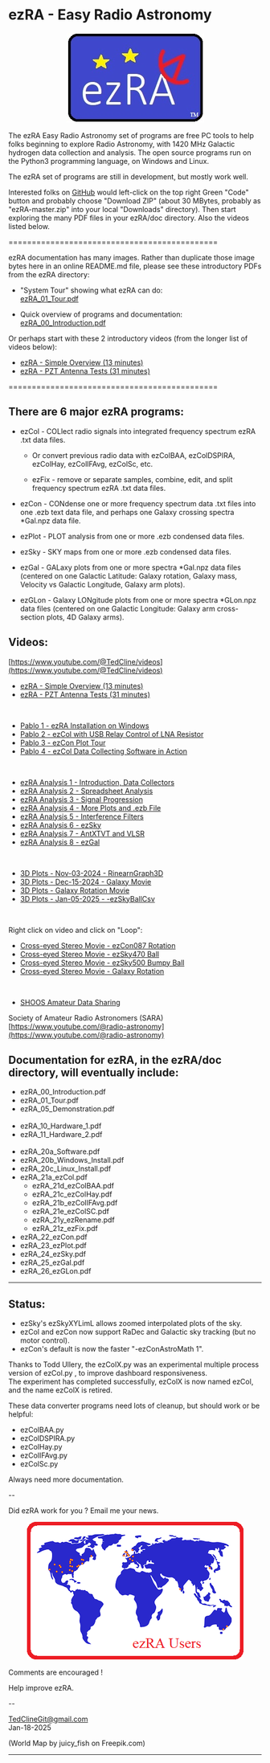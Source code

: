 # ezRA - Easy Radio Astronomy

<p align="center">
  <img src="/ezRA/doc/ezRA_logo.jpg?raw=true" alt="ezRA_logo"/>
</p>

The ezRA Easy Radio Astronomy set of programs are free PC tools to help folks beginning to explore Radio Astronomy, with 
1420 MHz Galactic hydrogen data collection and analysis.
The open source programs run on the Python3 programming language, on Windows and Linux.

The ezRA set of programs are still in development, but mostly work well.

Interested folks on [GitHub](https://github.com/tedcline/ezRA)
would left-click on the top right Green "Code" button and probably choose "Download ZIP"
(about 30 MBytes, probably as "ezRA-master.zip" into your local "Downloads" directory).
Then start exploring the many PDF files in your  ezRA/doc  directory.
Also the videos listed below.

=============================================

ezRA documentation has many images.
Rather than duplicate those image bytes here in an online README.md file,
please see these introductory PDFs from the ezRA directory:

* "System Tour" showing what ezRA can do:<br>
[ezRA_01_Tour.pdf](https://github.com/tedcline/ezRA/blob/master/ezRA/doc/ezRA_01_Tour.pdf)<br>

* Quick overview of programs and documentation:<br>
[ezRA_00_Introduction.pdf](https://github.com/tedcline/ezRA/blob/master/ezRA/doc/ezRA_00_Introduction.pdf)<br>

Or perhaps start with these 2 introductory videos (from the longer list of videos below):

* [ezRA - Simple Overview (13 minutes)](https://youtu.be/kHgwEbWKhzs)<br>
* [ezRA - PZT Antenna Tests (31 minutes)](https://youtu.be/VZrd2-VFiPE)

=============================================

## There are 6 major ezRA programs:

* ezCol - COLlect radio signals into integrated frequency spectrum ezRA .txt data files.

  * Or convert previous radio data with ezColBAA, ezColDSPIRA, ezColHay, ezColIFAvg, ezColSc, etc.

  * ezFix - remove or separate samples, combine, edit, and split frequency spectrum ezRA .txt data files.

* ezCon - CONdense one or more frequency spectrum data .txt files into one .ezb text data file, and perhaps one Galaxy crossing spectra *Gal.npz data file.

* ezPlot - PLOT analysis from one or more .ezb condensed data files.

* ezSky - SKY maps from one or more .ezb condensed data files.

* ezGal - GALaxy plots from one or more spectra *Gal.npz data files (centered on one Galactic Latitude: Galaxy rotation, Galaxy mass,
Velocity vs Galactic Longitude, Galaxy arm plots).

* ezGLon - Galaxy LONgitude plots from one or more spectra *GLon.npz data files (centered on one Galactic Longitude: Galaxy arm cross-section plots, 4D Galaxy arms).

## Videos:

[https://www.youtube.com/@TedCline/videos](https://www.youtube.com/@TedCline/videos)<br>

  * [ezRA - Simple Overview  (13 minutes)](https://youtu.be/kHgwEbWKhzs)<br>
  * [ezRA - PZT Antenna Tests  (31 minutes)](https://youtu.be/VZrd2-VFiPE)

<br>

  * [Pablo 1 - ezRA Installation on Windows](https://www.youtube.com/watch?v=2DbS5A42OJQ)<br>
  * [Pablo 2 - ezCol with USB Relay Control of LNA Resistor](https://www.youtube.com/watch?v=N1TRyJ9w0As)<br>
  * [Pablo 3 - ezCon Plot Tour](https://www.youtube.com/watch?v=8EUmCQAIBLg)<br>
  * [Pablo 4 - ezCol Data Collecting Software in Action](https://www.youtube.com/watch?v=15Q6_OCDTs0)
<br>

  * [ezRA Analysis 1 - Introduction, Data Collectors](https://youtu.be/2TWXiAUpgCc)<br>
  * [ezRA Analysis 2 - Spreadsheet Analysis](https://youtu.be/9vKaob-jweM)<br>
  * [ezRA Analysis 3 - Signal Progression](https://youtu.be/7c-0rbNOOV4)<br>
  * [ezRA Analysis 4 - More Plots and .ezb File](https://youtu.be/bpU1wYJJrO4)<br>
  * [ezRA Analysis 5 - Interference Filters](https://youtu.be/XAitkAerXjM)<br>
  * [ezRA Analysis 6 - ezSky](https://youtu.be/dj3_jikH59Y)<br>
  * [ezRA Analysis 7 - AntXTVT and VLSR](https://youtu.be/038Apm0yAjY)<br>
  * [ezRA Analysis 8 - ezGal](https://youtu.be/YXuPDJVRbd0)
<br>

  * [3D Plots - Nov-03-2024 - RinearnGraph3D](https://youtu.be/mcy7k7vKk2Y)<br>
  * [3D Plots - Dec-15-2024 - Galaxy Movie](https://youtu.be/T9zX1qIWgFI)<br>
  * [3D Plots - Galaxy Rotation Movie](https://youtu.be/8qk0QFxbPO8)<br>
  * [3D Plots - Jan-05-2025 - -ezSkyBallCsv](https://youtu.be/1lmdAq6ysts)
<br>

  Right click on video and click on "Loop":<br>
  * [Cross-eyed Stereo Movie - ezCon087 Rotation](https://youtu.be/JkuVU5My6TU)<br>
  * [Cross-eyed Stereo Movie - ezSky470 Ball](https://youtu.be/aoxii04BMBE)<br>
  * [Cross-eyed Stereo Movie - ezSky500 Bumpy Ball](https://youtu.be/iCq5x3KP23A)<br>
  * [Cross-eyed Stereo Movie - Galaxy Rotation](https://youtu.be/IbusWJG7_Lg)
<br>

  * [SHOOS Amateur Data Sharing](https://youtu.be/rrraZdyZoJk)

Society of Amateur Radio Astronomers (SARA) [https://www.youtube.com/@radio-astronomy](https://www.youtube.com/@radio-astronomy)<br>

## Documentation for ezRA, in the ezRA/doc directory, will eventually include:

  * ezRA_00_Introduction.pdf
  * ezRA_01_Tour.pdf
  * ezRA_05_Demonstration.pdf<br><br>
  * ezRA_10_Hardware_1.pdf
  * ezRA_11_Hardware_2.pdf<br><br>
  * ezRA_20a_Software.pdf
  * ezRA_20b_Windows_Install.pdf
  * ezRA_20c_Linux_Install.pdf
  * ezRA_21a_ezCol.pdf
    * ezRA_21d_ezColBAA.pdf
    * ezRA_21c_ezColHay.pdf
    * ezRA_21b_ezColIFAvg.pdf
    * ezRA_21e_ezColSC.pdf
    * ezRA_21y_ezRename.pdf
    * ezRA_21z_ezFix.pdf
  * ezRA_22_ezCon.pdf
  * ezRA_23_ezPlot.pdf
  * ezRA_24_ezSky.pdf
  * ezRA_25_ezGal.pdf
  * ezRA_26_ezGLon.pdf

---

## Status:

  * ezSky's ezSkyXYLimL allows zoomed interpolated plots of the sky.
  * ezCol and ezCon now support RaDec and Galactic sky tracking (but no motor control).
  * ezCon's default is now the faster "-ezConAstroMath  1".

Thanks to Todd Ullery, the  ezColX.py  was an experimental multiple process version of  ezCol.py , to improve dashboard responsiveness.
<br>
The experiment has completed successfully, ezColX is now named ezCol, and the name ezColX is retired.

These data converter programs need lots of cleanup, but should work or be helpful:

  * ezColBAA.py
  * ezColDSPIRA.py
  * ezColHay.py
  * ezColIFAvg.py
  * ezColSc.py

Always need more documentation.

--

Did ezRA work for you ?
Email me your news.

<p align="center">
  <img src="/ezRA/doc/ezRA_users241207.png?raw=true" alt="ezRA_users241207"/>
</p>

Comments are encouraged !

Help improve ezRA.

--

TedClineGit@gmail.com
<br>
Jan-18-2025

(World Map by juicy_fish on Freepik.com)

---
